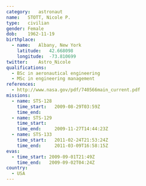 ```yaml
---
category:	astronaut
name:	STOTT, Nicole P.
type:	civilian
gender:	Female
dob:	1962-11-19
birthplace:
  - name:	Albany, New York
    latitude:	42.668098
    longitude:	-73.810699
twitter:	Astro_Nicole
qualifications:
  - BSc in aeronautical engineering
  - MSc in engineering management
references:
  - http://www.nasa.gov/pdf/740566main_current.pdf
missions:
  - name: STS-128
    time_start:   2009-08-29T03:59Z
    time_end:     
  - name: STS-129
    time_start:   
    time_end:     2009-11-27T14:44:23Z
  - name: STS-133
    time_start:   2011-02-24T21:53:24Z
    time_end:     2011-03-09T16:58:15Z
evas:
  - time_start: 2009-09-01T21:49Z
    time_end:   2009-09-02T04:24Z
country:
  - USA
---
```

